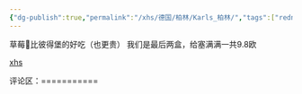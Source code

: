 ```yaml
---
{"dg-publish":true,"permalink":"/xhs/德国/柏林/Karls_柏林/","tags":["rednote","柏林"],"created":"2025-03-17T22:10:10.488+08:00","updated":"2025-03-20T22:46:14.836+08:00"}
---
```


 

草莓🍓比彼得堡的好吃（也更贵）
我们是最后两盒，给塞满满一共9.8欧

[xhs](https://www.xiaohongshu.com/explore/64a07c350000000007038a58?xsec_token=AB6PJwqCqHWFDxqKaCZKBE2-mJOR44I3FBMHcnoQN8icA=&xsec_source=pc_user)

评论区：===========

